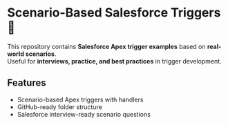# Scenario-Based Salesforce Triggers 🚀
This repository contains **Salesforce Apex trigger examples** based on **real-world scenarios**.  
Useful for **interviews, practice, and best practices** in trigger development.  

## Features
- Scenario-based Apex triggers with handlers  
- GitHub-ready folder structure  
- Salesforce interview-ready scenario questions 
